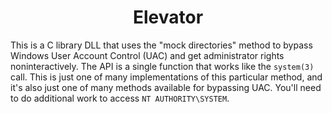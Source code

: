 <h1 align="center">
  Elevator
</h1>

This is a C library DLL that uses the "mock directories" method to bypass Windows User Account Control (UAC) and get administrator rights noninteractively. The API is a single function that works like the `system(3)` call. This is just one of many implementations of this particular method, and it's also just one of many methods available for bypassing UAC. You'll need to do additional work to access `NT AUTHORITY\SYSTEM`.
